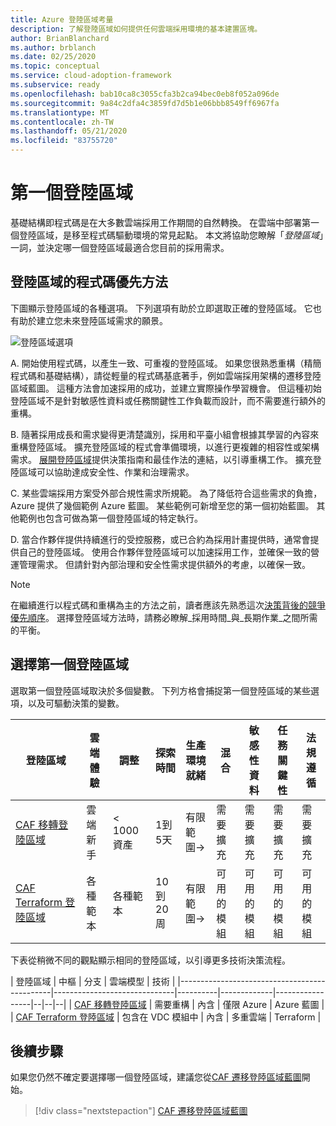 ```yaml
---
title: Azure 登陸區域考量
description: 了解登陸區域如何提供任何雲端採用環境的基本建置區塊。
author: BrianBlanchard
ms.author: brblanch
ms.date: 02/25/2020
ms.topic: conceptual
ms.service: cloud-adoption-framework
ms.subservice: ready
ms.openlocfilehash: bab10ca8c3055cfa3b2ca94bec0eb8f052a096de
ms.sourcegitcommit: 9a84c2dfa4c3859fd7d5b1e06bbb8549ff6967fa
ms.translationtype: MT
ms.contentlocale: zh-TW
ms.lasthandoff: 05/21/2020
ms.locfileid: "83755720"
---
```

# <a name="first-landing-zone"></a>第一個登陸區域

基礎結構即程式碼是在大多數雲端採用工作期間的自然轉換。 在雲端中部署第一個登陸區域，是移至程式碼驅動環境的常見起點。 本文將協助您瞭解「_登陸區域_」一詞，並決定哪一個登陸區域最適合您目前的採用需求。

## <a name="code-first-approach-to-landing-zones"></a>登陸區域的程式碼優先方法

下圖顯示登陸區域的各種選項。 下列選項有助於立即選取正確的登陸區域。 它也有助於建立您未來登陸區域需求的願景。

![登陸區域選項](../../_images/ready/landing-zone-options.png)

A. 開始使用程式碼，以產生一致、可重複的登陸區域。 如果您很熟悉重構（精簡程式碼和基礎結構），請從輕量的程式碼基底著手，例如雲端採用架構的遷移登陸區域藍圖。 這種方法會加速採用的成功，並建立實際操作學習機會。 但這種初始登陸區域不是針對敏感性資料或任務關鍵性工作負載而設計，而不需要進行額外的重構。

B. 隨著採用成長和需求變得更清楚識別，採用和平臺小組會根據其學習的內容來重構登陸區域。 擴充登陸區域的程式會準備環境，以進行更複雜的相容性或架構需求。 [展開登陸區域](../considerations/index.md)提供決策指南和最佳作法的連結，以引導重構工作。 擴充登陸區域可以協助達成安全性、作業和治理需求。

C. 某些雲端採用方案受外部合規性需求所規範。 為了降低符合這些需求的負擔，Azure 提供了幾個範例 Azure 藍圖。 某些範例可新增至您的第一個初始藍圖。 其他範例也包含可做為第一個登陸區域的特定執行。

D. 當合作夥伴提供持續進行的受控服務，或已合約為採用計畫提供時，通常會提供自己的登陸區域。 使用合作夥伴登陸區域可以加速採用工作，並確保一致的營運管理需求。 但請針對內部治理和安全性需求提供額外的考慮，以確保一致。

> [!NOTE]
> 在繼續進行以程式碼和重構為主的方法之前，讀者應該先熟悉這次[決策背後的競爭優先順序](../../strategy/balance-competing-priorities.md#balance-during-the-ready-phase)。 選擇登陸區域方法時，請務必瞭解_採用時間_與_長期作業_之間所需的平衡。

## <a name="choosing-a-first-landing-zone"></a>選擇第一個登陸區域

選取第一個登陸區域取決於多個變數。 下列方格會捕捉第一個登陸區域的某些選項，以及可驅動決策的變數。

| 登陸區域                                 | 雲端體驗  | 調整             | 探索時間 | 生產環境就緒 | 混合             | 敏感性資料     | 任務關鍵性   | 法規遵循         |
|----------------------------------------------|-------------------|-------------------|----------------|------------------|--------------------|--------------------|--------------------|--------------------|
| [CAF 移轉登陸區域](./migrate-landing-zone.md)     | 雲端新手      | < 1000 資產    | 1到5天    | 有限範圍-> | 需要擴充 | 需要擴充 | 需要擴充 | 需要擴充 |
| [CAF Terraform 登陸區域](./terraform-landing-zone.md) | 各種範本 | 各種範本 | 10到20周 | 有限範圍-> | 可用的模組  | 可用的模組  | 可用的模組  | 可用的模組  |

下表從稍微不同的觀點顯示相同的登陸區域，以引導更多技術決策流程。

| 登陸區域                                 | 中樞                          | 分支    | 雲端模型 | 技術      |
|----------------------------------------------|------------------------------|----------|-------------|-----------------|--|--|--|
| [CAF 移轉登陸區域](./migrate-landing-zone.md)     | 需要重構            | 內含 | 僅限 Azure  | Azure 藍圖 |
| [CAF Terraform 登陸區域](./terraform-landing-zone.md) | 包含在 VDC 模組中       | 內含 | 多重雲端  | Terraform       |

## <a name="next-steps"></a>後續步驟

如果您仍然不確定要選擇哪一個登陸區域，建議您從[CAF 遷移登陸區域藍圖](./migrate-landing-zone.md)開始。

> [!div class="nextstepaction"]
> [CAF 遷移登陸區域藍圖](./migrate-landing-zone.md)
